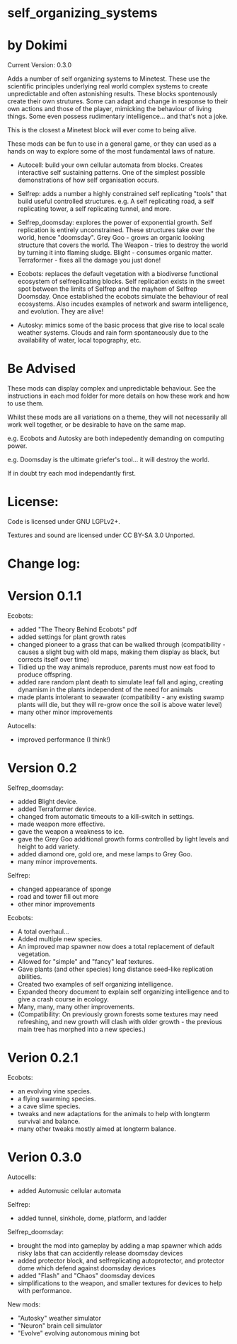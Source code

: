 # self_organizing_systems
# by Dokimi

Current Version: 0.3.0

Adds a number of self organizing systems to Minetest. These use the scientific principles underlying real world complex systems to create unpredictable and often astonishing results. These blocks spontenously create their own strutures. Some can adapt and change in response to their own actions and those of the player, mimicking the behaviour of living things. Some even possess rudimentary intelligence... and that's not a joke. 

This is the closest a Minetest block will ever come to being alive.

These mods can be fun to use in a general game, or they can used as a hands on way to explore some of the most fundamental laws of nature.



  - Autocell: build your own cellular automata from blocks. Creates interactive self sustaining patterns. One of the simplest possible demonstrations of how self organisation occurs.

  - Selfrep: adds a number a highly constrained self replicating "tools" that build useful controlled structures. e.g. A self replicating road, a self replicating tower, a self replicating tunnel, and more.
  
  - Selfrep_doomsday: explores the power of exponential growth. Self replication is entirely unconstrained. These structures take over the world, hence "doomsday". Grey Goo - grows an organic looking structure that covers the world. The Weapon - tries to destroy the world by turning it into flaming sludge. Blight - consumes organic matter. Terraformer - fixes all the damage you just done!
  
  - Ecobots: replaces the default vegetation with a biodiverse functional ecosystem of selfreplicating blocks. Self replication exists in the sweet spot between the limits of Selfrep and the mayhem of Selfrep Doomsday. Once established the ecobots simulate the behaviour of real ecosystems. Also incudes examples of network and swarm intelligence, and evolution. They are alive!
  
  - Autosky: mimics some of the basic process that give rise to local scale weather systems. Clouds and rain form spontaneously due to the availability of water, local topography, etc.
  
  
  
# Be Advised

These mods can display complex and unpredictable behaviour. See the instructions in each mod folder for more details on how these work and how to use them.

Whilst these mods are all variations on a theme, they will not necessarily all work well together, or be desirable to have on the same map. 

e.g. Ecobots and Autosky are both indepedently demanding on computing power.

e.g. Doomsday is the ultimate griefer's tool... it will destroy the world. 

If in doubt try each mod independantly first.




# License:

Code is licensed under GNU LGPLv2+.

Textures and sound are licensed under CC BY-SA 3.0 Unported.





# Change log:

# Version 0.1.1

Ecobots:
 -  added "The Theory Behind Ecobots" pdf
- added settings for plant growth rates
- changed pioneer to a grass that can be walked through (compatibility -  causes a slight bug with old maps, making them display as black, but corrects itself over time)
- Tidied up the way animals reproduce, parents must now eat food to produce offspring.
- added rare random plant death to simulate leaf fall and aging, creating dynamism in the plants independent of the need for animals
- made plants intolerant to seawater (compatibility - any existing swamp plants will die, but they will re-grow once the soil is above water level)
- many other minor improvements

Autocells:
- improved performance (I think!)

# Version 0.2

Selfrep_doomsday:
- added Blight device.
- added Terraformer device.
- changed from automatic timeouts to a kill-switch in settings.
- made weapon more effective.
- gave the weapon a weakness to ice.
- gave the Grey Goo additional growth forms controlled by light levels and height to add variety.
- added diamond ore, gold ore, and mese lamps to Grey Goo.
- many minor improvements.

Selfrep:
- changed appearance of sponge
- road and tower fill out more
- other minor improvements

Ecobots:
- A total overhaul...
- Added multiple new species.
- An improved map spawner now does a total replacement of default vegetation.
- Allowed for "simple" and "fancy" leaf textures.
- Gave plants (and other species) long distance seed-like replication abilities.
- Created two examples of self organizing intelligence.
- Expanded theory document to explain self organizing intelligence and to give a crash course in ecology.
- Many, many, many other improvements.
- (Compatibility: On previously grown forests some textures may need refreshing, and new growth will clash with older growth - the previous main tree has morphed into a new species.)


# Verion 0.2.1

Ecobots:
- an evolving vine species.
- a flying swarming species.
- a cave slime species.
- tweaks and new adaptations for the animals to help with longterm survival and balance.
- many other tweaks mostly aimed at longterm balance.


# Verion 0.3.0

Autocells:
- added Automusic cellular automata

Selfrep:
- added tunnel, sinkhole, dome, platform, and ladder


Selfrep_doomsday:
- brought the mod into gameplay by adding a map spawner which adds risky labs that can accidently release doomsday devices
- added protector block, and selfreplicating autoprotector, and protector dome which defend against doomsday devices
- added "Flash" and "Chaos" doomsday devices
- simplifications to the weapon, and smaller textures for devices to help with performance.

New mods:
- "Autosky" weather simulator
- "Neuron" brain cell simulator
- "Evolve" evolving autonomous mining bot

